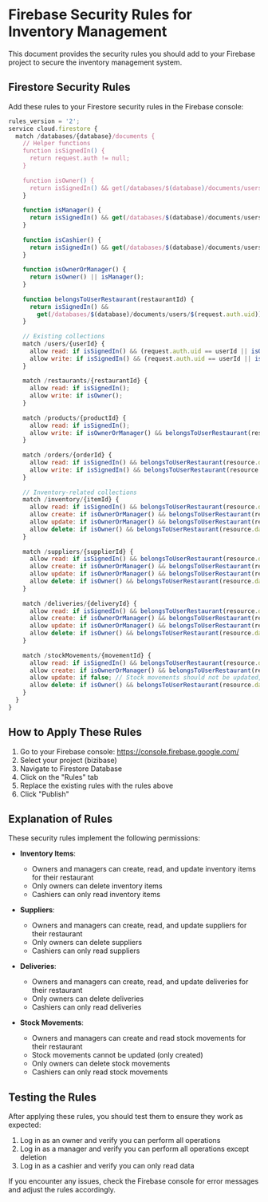 # Firebase Security Rules for Inventory Management

This document provides the security rules you should add to your Firebase project to secure the inventory management system.

## Firestore Security Rules

Add these rules to your Firestore security rules in the Firebase console:

```javascript
rules_version = '2';
service cloud.firestore {
  match /databases/{database}/documents {
    // Helper functions
    function isSignedIn() {
      return request.auth != null;
    }
    
    function isOwner() {
      return isSignedIn() && get(/databases/$(database)/documents/users/$(request.auth.uid)).data.role == 'owner';
    }
    
    function isManager() {
      return isSignedIn() && get(/databases/$(database)/documents/users/$(request.auth.uid)).data.role == 'manager';
    }
    
    function isCashier() {
      return isSignedIn() && get(/databases/$(database)/documents/users/$(request.auth.uid)).data.role == 'cashier';
    }
    
    function isOwnerOrManager() {
      return isOwner() || isManager();
    }
    
    function belongsToUserRestaurant(restaurantId) {
      return isSignedIn() && 
        get(/databases/$(database)/documents/users/$(request.auth.uid)).data.restaurant_id == restaurantId;
    }
    
    // Existing collections
    match /users/{userId} {
      allow read: if isSignedIn() && (request.auth.uid == userId || isOwnerOrManager());
      allow write: if isSignedIn() && (request.auth.uid == userId || isOwner());
    }
    
    match /restaurants/{restaurantId} {
      allow read: if isSignedIn();
      allow write: if isOwner();
    }
    
    match /products/{productId} {
      allow read: if isSignedIn();
      allow write: if isOwnerOrManager() && belongsToUserRestaurant(resource.data.restaurant_id);
    }
    
    match /orders/{orderId} {
      allow read: if isSignedIn() && belongsToUserRestaurant(resource.data.restaurant_id);
      allow write: if isSignedIn() && belongsToUserRestaurant(resource.data.restaurant_id);
    }
    
    // Inventory-related collections
    match /inventory/{itemId} {
      allow read: if isSignedIn() && belongsToUserRestaurant(resource.data.restaurant_id);
      allow create: if isOwnerOrManager() && belongsToUserRestaurant(request.resource.data.restaurant_id);
      allow update: if isOwnerOrManager() && belongsToUserRestaurant(resource.data.restaurant_id);
      allow delete: if isOwner() && belongsToUserRestaurant(resource.data.restaurant_id);
    }
    
    match /suppliers/{supplierId} {
      allow read: if isSignedIn() && belongsToUserRestaurant(resource.data.restaurant_id);
      allow create: if isOwnerOrManager() && belongsToUserRestaurant(request.resource.data.restaurant_id);
      allow update: if isOwnerOrManager() && belongsToUserRestaurant(resource.data.restaurant_id);
      allow delete: if isOwner() && belongsToUserRestaurant(resource.data.restaurant_id);
    }
    
    match /deliveries/{deliveryId} {
      allow read: if isSignedIn() && belongsToUserRestaurant(resource.data.restaurant_id);
      allow create: if isOwnerOrManager() && belongsToUserRestaurant(request.resource.data.restaurant_id);
      allow update: if isOwnerOrManager() && belongsToUserRestaurant(resource.data.restaurant_id);
      allow delete: if isOwner() && belongsToUserRestaurant(resource.data.restaurant_id);
    }
    
    match /stockMovements/{movementId} {
      allow read: if isSignedIn() && belongsToUserRestaurant(resource.data.restaurant_id);
      allow create: if isOwnerOrManager() && belongsToUserRestaurant(request.resource.data.restaurant_id);
      allow update: if false; // Stock movements should not be updated, only created
      allow delete: if isOwner() && belongsToUserRestaurant(resource.data.restaurant_id);
    }
  }
}
```

## How to Apply These Rules

1. Go to your Firebase console: https://console.firebase.google.com/
2. Select your project (bizibase)
3. Navigate to Firestore Database
4. Click on the "Rules" tab
5. Replace the existing rules with the rules above
6. Click "Publish"

## Explanation of Rules

These security rules implement the following permissions:

- **Inventory Items**:
  - Owners and managers can create, read, and update inventory items for their restaurant
  - Only owners can delete inventory items
  - Cashiers can only read inventory items

- **Suppliers**:
  - Owners and managers can create, read, and update suppliers for their restaurant
  - Only owners can delete suppliers
  - Cashiers can only read suppliers

- **Deliveries**:
  - Owners and managers can create, read, and update deliveries for their restaurant
  - Only owners can delete deliveries
  - Cashiers can only read deliveries

- **Stock Movements**:
  - Owners and managers can create and read stock movements for their restaurant
  - Stock movements cannot be updated (only created)
  - Only owners can delete stock movements
  - Cashiers can only read stock movements

## Testing the Rules

After applying these rules, you should test them to ensure they work as expected:

1. Log in as an owner and verify you can perform all operations
2. Log in as a manager and verify you can perform all operations except deletion
3. Log in as a cashier and verify you can only read data

If you encounter any issues, check the Firebase console for error messages and adjust the rules accordingly.
